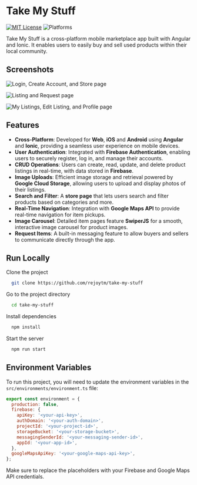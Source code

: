 
# Take My Stuff

[![MIT License](https://img.shields.io/badge/License-MIT-green.svg)](https://choosealicense.com/licenses/mit/)
![Platforms](https://img.shields.io/badge/Platform-Web%20%26%20iOS%20%26%20Android-blue.svg)

Take My Stuff is a cross-platform mobile marketplace app built with Angular and Ionic. It enables users to easily buy and sell used products within their local community.


## Screenshots

![Login, Create Account, and Store page](https://res.cloudinary.com/dnwasepdv/image/upload/w_2048/v1741624978/git/take-my-stuff/group-1_bsy3gx.png)

![Listing and Request page](https://res.cloudinary.com/dnwasepdv/image/upload/w_2048/v1741624971/git/take-my-stuff/group-2_ckxdqm.png)

![My Listings, Edit Listing, and Profile page](https://res.cloudinary.com/dnwasepdv/image/upload/w_2048/v1741624970/git/take-my-stuff/group-3_djmaan.png)


## Features

- **Cross-Platform**: Developed for **Web**, **iOS** and **Android** using **Angular** and **Ionic**, providing a seamless user experience on mobile devices.
- **User Authentication**: Integrated with **Firebase Authentication**, enabling users to securely register, log in, and manage their accounts.
- **CRUD Operations**: Users can create, read, update, and delete product listings in real-time, with data stored in **Firebase**.
- **Image Uploads**: Efficient image storage and retrieval powered by **Google Cloud Storage**, allowing users to upload and display photos of their listings.
- **Search and Filter**: A **store page** that lets users search and filter products based on categories and more.
- **Real-Time Navigation**: Integration with **Google Maps API** to provide real-time navigation for item pickups.
- **Image Carousel**: Detailed item pages feature **SwiperJS** for a smooth, interactive image carousel for product images.
- **Request Items**: A built-in messaging feature to allow buyers and sellers to communicate directly through the app.


## Run Locally

Clone the project

```bash
  git clone https://github.com/rejoytm/take-my-stuff
```

Go to the project directory

```bash
  cd take-my-stuff
```

Install dependencies

```bash
  npm install
```

Start the server

```bash
  npm run start
```


## Environment Variables

To run this project, you will need to update the environment variables in the `src/environments/environment.ts` file:

```javascript
export const environment = {
  production: false,
  firebase: {
    apiKey: '<your-api-key>',
    authDomain: '<your-auth-domain>',
    projectId: '<your-project-id>',
    storageBucket: '<your-storage-bucket>',
    messagingSenderId: '<your-messaging-sender-id>',
    appId: '<your-app-id>',
  },
  googleMapsApiKey: '<your-google-maps-api-key>',
};

```

Make sure to replace the placeholders with your Firebase and Google Maps API credentials.
